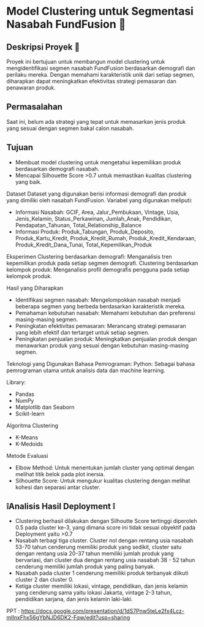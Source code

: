 # Model Clustering untuk Segmentasi Nasabah FundFusion 🏦

## Deskripsi Proyek 📓
Proyek ini bertujuan untuk membangun model clustering untuk mengidentifikasi segmen nasabah FundFusion berdasarkan demografi dan perilaku mereka. Dengan memahami karakteristik unik dari setiap segmen, diharapkan dapat meningkatkan efektivitas strategi pemasaran dan penawaran produk.

## Permasalahan 
Saat ini, belum ada strategi yang tepat untuk memasarkan jenis produk yang sesuai dengan segmen bakal calon nasabah.

## Tujuan
- Membuat model clustering untuk mengetahui kepemilikan produk berdasarkan demografi nasabah.
- Mencapai Silhouette Score >0.7 untuk memastikan kualitas clustering yang baik.

Dataset
Dataset yang digunakan berisi informasi demografi dan produk yang dimiliki oleh nasabah FundFusion. Variabel yang digunakan meliputi:
  - Informasi Nasabah: GCIF, Area, Jalur_Pembukaan, Vintage, Usia, Jenis_Kelamin, Status_Perkawinan, Jumlah_Anak, Pendidikan, Pendapatan_Tahunan, Total_Relationship_Balance
  - Informasi Produk: Produk_Tabungan, Produk_Deposito, Produk_Kartu_Kredit, Produk_Kredit_Rumah, Produk_Kredit_Kendaraan, Produk_Kredit_Dana_Tunai, Total_Kepemilikan_Produk   

Eksperimen
Clustering berdasarkan demografi: Menganalisis tren kepemilikan produk pada setiap segmen demografi.
Clustering berdasarkan kelompok produk: Menganalisis profil demografis pengguna pada setiap kelompok produk.

Hasil yang Diharapkan
- Identifikasi segmen nasabah: Mengelompokkan nasabah menjadi beberapa segmen yang berbeda berdasarkan karakteristik mereka.
- Pemahaman kebutuhan nasabah: Memahami kebutuhan dan preferensi masing-masing segmen.
- Peningkatan efektivitas pemasaran: Merancang strategi pemasaran yang lebih efektif dan tertarget untuk setiap segmen.
- Peningkatan penjualan produk: Meningkatkan penjualan produk dengan menawarkan produk yang sesuai dengan kebutuhan masing-masing segmen.

Teknologi yang Digunakan
Bahasa Pemrograman:
Python: Sebagai bahasa pemrograman utama untuk analisis data dan machine learning.

Library:
- Pandas
- NumPy
- Matplotlib dan Seaborn
- Scikit-learn

Algoritma Clustering
- K-Means
- K-Medoids

Metode Evaluasi
- Elbow Method: Untuk menentukan jumlah cluster yang optimal dengan melihat titik belok pada plot inersia.
- Silhouette Score: Untuk mengukur kualitas clustering dengan melihat kohesi dan separasi antar cluster.



## ❕Analisis Hasil Deployment ❕
  - Clustering berhasil dilakukan dengan Silhoutte Score tertinggi diperoleh 0.5 pada cluster ke-3, yang dimana score ini tidak sesuai obyektif pada Deployment yaitu >0.7
  - Nasabah terbagi tiga cluster. Cluster nol dengan rentang usia nasabah 53-70 tahun cenderung memiliki produk yang sedikit, cluster satu dengan rentang usia 20-37 tahun memiliki jumlah produk yang  bervariasi, dan cluster dua dengan rentang usia nasabah 38 - 52 tahun cenderung memiliki jumlah produk yang paling banyak.
  - Nasabah pada cluster 1 cenderung memiliki produk terbanyak diikuti cluster 2 dan cluster 0.
  - Ketiga cluster memiliki lokasi, vintage, pendidikan, dan jenis kelamin yang cenderung sama yaitu lokasi Jakarta, vintage 2-3 tahun, pendidikan sarjana, dan jenis kelamin laki-laki.

PPT : https://docs.google.com/presentation/d/1dS7Pnw5teLe2fx4Lcz-mIInxFhx56gYbNJD6DK2-Fqw/edit?usp=sharing
